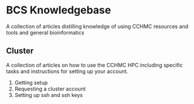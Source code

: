 # BCS Knowledgebase
A collection of articles distilling knowledge of using CCHMC resources and tools and general bioinformatics

## Cluster
A collection of articles on how to use the CCHMC HPC including specific tasks and instructions for setting up your account.

1. Getting setup
  1. Requesting a cluster account
  2. Setting up ssh and ssh keys
